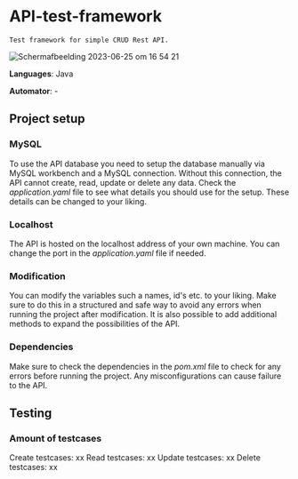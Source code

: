 # API-test-framework

`Test framework for simple CRUD Rest API.`

![Scherm­afbeelding 2023-06-25 om 16 54 21](https://github.com/Larsdotpy/API-test-framework/assets/103534528/9d37e1b1-4533-44e8-8f46-15360aa93445)


**Languages**: Java

**Automator**: -

## Project setup

### MySQL
To use the API database you need to setup the database manually via MySQL workbench and a MySQL connection. Without this connection, the API cannot create, read, update or delete any data. Check the *application.yaml* file to see what details you should use for the setup. These details can be changed to your liking. 

### Localhost
The API is hosted on the localhost address of your own machine. You can change the port in the *application.yaml* file if needed. 

### Modification
You can modify the variables such a names, id's etc. to your liking. Make sure to do this in a structured and safe way to avoid any errors when running the project after modification. It is also possible to add additional methods to expand the possibilities of the API. 

### Dependencies
Make sure to check the dependencies in the *pom.xml* file to check for any errors before running the project. Any misconfigurations can cause failure to the API.

## Testing

### Amount of testcases
Create testcases: xx
Read   testcases: xx
Update testcases: xx
Delete testcases: xx
